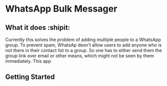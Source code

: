 # WhatsApp Bulk Messager

## What it does :shipit:
Currently this solves the problem of adding multiple people to a WhatsApp group. To prevent spam, WhatsAp desn't allow users to add anyone who is not there in their contact list to a group. So one has to either send them the group link over email or other means, which might not be seen by them immediately. This app  

## Getting Started
